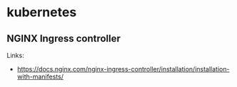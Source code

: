 # kubernetes

## NGINX Ingress controller
Links:
* https://docs.nginx.com/nginx-ingress-controller/installation/installation-with-manifests/
